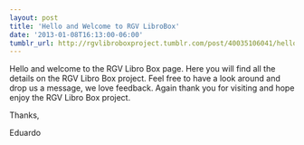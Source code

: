 ```yaml
---
layout: post
title: 'Hello and Welcome to RGV LibroBox'
date: '2013-01-08T16:13:00-06:00'
tumblr_url: http://rgvlibroboxproject.tumblr.com/post/40035106041/hello-and-welcome-to-the-rgv-libro-box-page-here
---
```

Hello and welcome to the RGV Libro Box page. Here you will find all the details on the RGV Libro Box project. Feel free to have a look around and drop us a message, we love feedback. Again thank you for visiting and hope enjoy the  RGV Libro Box  project.

Thanks,

Eduardo
